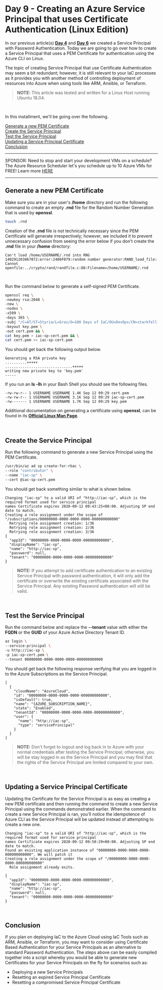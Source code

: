 # Day 9 - Creating an Azure Service Principal that uses Certificate Authentication (Linux Edition)

In our previous article(s) **[Day 4](https://github.com/starkfell/100DaysOfIaC/blob/master/articles/day.4.creating.a.service.principal.linux.in.plain.english.md)** and **[Day 6](https://github.com/starkfell/100DaysOfIaC/blob/master/articles/day.6.creating.a.service.principal.windows.in.plain.english.md)** we created a Service Principal with Password Authentication. Today we are going to go over how to create a Service Principal that uses a PEM Certificate for authentication using the Azure CLI on Linux.

The topic of creating Service Principal that use Certificate Authentication may seem a bit redundant; however, it is still relevant to your IaC processes as it provides you with another method of controlling deployment of resources into Azure when using tools like ARM, Ansible, or Terraform.

> **NOTE:** This article was tested and written for a Linux Host running Ubuntu 18.04.

<br />

In this installment, we'll be going over the following.

[Generate a new PEM Certificate](#generate-a-new-pem-certificate)<br />
[Create the Service Principal](#create-the-service-principal)<br />
[Test the Service Principal](#test-the-service-principal)<br />
[Updating a Service Principal Certificate](#updating-a-service-principal-certificate)<br />
[Conclusion](#conclusion)<br />

***
SPONSOR: Need to stop and start your development VMs on a schedule? The Azure Resource Scheduler let's you schedule up to 10 Azure VMs for FREE! Learn more [HERE](https://azuremarketplace.microsoft.com/en-us/marketplace/apps/lumagatena.resourcescheduler?tab=Overview)
***

## Generate a new PEM Certificate

Make sure you are in your user's **/home** directory and run the following command to create an empty **.rnd** file for the Random Number Generation that is used by **openssl**.

```bash
touch .rnd
```

Creation of the **.rnd** file is not technically necessary since the PEM Certificate will generate irrespectively; however, we included it to prevent unnecessary confusion from seeing the error below if you don't create the **.rnd** file in your **/home** directory:

```console
Can't load /home/USERNAME/.rnd into RNG
140291203867072:error:2406F079:random number generator:RAND_load_file:
Cannot openfile:../crypto/rand/randfile.c:88:Filename=/home/USERNAME/.rnd
```

<br />

Run the command below to generate a self-signed PEM Certificate.

```bash
openssl req \
-newkey rsa:2048 \
-new \
-nodes \
-x509 \
-days 365 \
-subj "/C=AT/ST=Styria/L=Graz/O=100 Days of IaC/OU=DevOps/CN=starkfell.github.io" \
-keyout key.pem \
-out cert.pem && \
cat key.pem > iac-sp-cert.pem && \
cat cert.pem >> iac-sp-cert.pem
```

You should get back the following output below.

```console
Generating a RSA private key
..........+++++
...............................+++++
writing new private key to 'key.pem'
-----
```

If you run an **ls -lh** in your Bash Shell you should see the following files.

```console
-rw-rw-r-- 1 USERNAME USERNAME 1.4K Sep 12 09:29 cert.pem
-rw-rw-r-- 1 USERNAME USERNAME 3.1K Sep 12 09:29 iac-sp-cert.pem
-rw------- 1 USERNAME USERNAME 1.7K Sep 12 09:29 key.pem
```

Additional documentation on generating a certificate using **openssl**, can be found in its **[Official Linux Man Page](https://linux.die.net/man/1/req)**.

<br />

## Create the Service Principal

Run the following command to generate a new Service Principal using the PEM Certificate.

```bash
/usr/bin/az ad sp create-for-rbac \
--role "contributor" \
--name "iac-sp" \
--cert @iac-sp-cert.pem
```

You should get back something similar to what is shown below.

```console
Changing "iac-sp" to a valid URI of "http://iac-sp", which is the required format used for service principal
names Certificate expires 2020-09-12 09:43:25+00:00. Adjusting SP end date to match.
Creating a role assignment under the scope of "/subscriptions/00000000-0000-0000-0000-000000000000"
  Retrying role assignment creation: 1/36
  Retrying role assignment creation: 2/36
  Retrying role assignment creation: 3/36
{
  "appId": "00000000-0000-0000-0000-000000000000",
  "displayName": "iac-sp",
  "name": "http://iac-sp",
  "password": null,
  "tenant": "00000000-0000-0000-0000-000000000000"
}
```

> **NOTE:** If you attempt to add certificate authentication to an existing Service Principal with password authentication, it will only add the certificate or overwrite the existing certificate associated with the Service Principal. Any existing Password authentication will still be valid.

<br />

## Test the Service Principal

Run the command below and replace the **--tenant** value with either the **FQDN** or the **GUID** of your Azure Active Directory Tenant ID.

```bash
az login \
--service-principal \
-u http://iac-sp \
-p iac-sp-cert.pem \
--tenant 00000000-0000-0000-0000-000000000000
```

You should get back the following response verifying that you are logged in to the Azure Subscriptions as the Service Principal.

```console
[
  {
    "cloudName": "AzureCloud",
    "id": "00000000-0000-0000-0000-000000000000",
    "isDefault": true,
    "name": "{AZURE_SUBSCRIPTION_NAME}",
    "state": "Enabled",
    "tenantId": "00000000-0000-0000-0000-000000000000",
    "user": {
      "name": "http://iac-sp",
      "type": "servicePrincipal"
    }
  }
]
```

> **NOTE:** Don't forget to logout and log back in to Azure with your normal credentials after testing the Service Principal; otherwise, you will be stay logged in as the Service Principal and you may find that the rights of the Service Principal are limited compared to your own.

<br />

## Updating a Service Principal Certificate

Updating the Certificate for the Service Principal is as easy as creating a new PEM certificate and then running the command to create a new Service Principal using the commands demonstrated earlier. When the command to create a new Service Principal is ran, you'll notice the idempotence of Azure CLI as the Service Principal will be updated instead of attempting to create a new one.

```console
Changing "iac-sp" to a valid URI of "http://iac-sp", which is the required format used for service principal
names Certificate expires 2020-09-12 09:50:29+00:00. Adjusting SP end date to match.
Found an existing application instance of "00000000-0000-0000-0000-000000000000". We will patch it
Creating a role assignment under the scope of "/00000000-0000-0000-0000-000000000000"
  Role assignment already exits.

{
  "appId": "00000000-0000-0000-0000-000000000000",
  "displayName": "iac-sp",
  "name": "http://iac-sp",
  "password": null,
  "tenant": "00000000-0000-0000-0000-000000000000"
}
```

<br />

## Conclusion

If you plan on deploying IaC to the Azure Cloud using IaC Tools such as ARM, Ansible, or Terraform, you may want to consider using Certificate Based Authentication for your Service Principals as an alternative to standard Password Authentication. The steps above can be easily compiled together into a script whereby you would be able to generate new Certificates for your Service Principals on the fly for scenarios such as:

* Deploying a new Service Principals
* Resetting an expired Service Principal Certificate
* Resetting a compromised Service Principal Certificate
